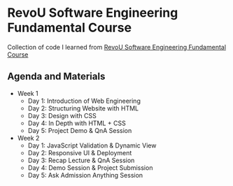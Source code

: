 # RevoU Software Engineering Fundamental Course

Collection of code I learned from [RevoU Software Engineering Fundamental Course](https://revou.co/fundamental-course-software-engineering)

## Agenda and Materials
- Week 1
    - Day 1: Introduction of Web Engineering
    - Day 2: Structuring Website with HTML
    - Day 3: Design with CSS
    - Day 4: In Depth with HTML + CSS
    - Day 5: Project Demo & QnA Session
- Week 2
    - Day 1: JavaScript Validation & Dynamic View
    - Day 2: Responsive UI & Deployment
    - Day 3: Recap Lecture & QnA Session
    - Day 4: Demo Session & Project Submission
    - Day 5: Ask Admission Anything Session